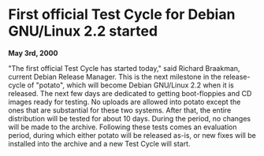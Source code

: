 
First official Test Cycle for Debian GNU/Linux 2.2 started
==========================================================


**May 3rd, 2000**


"The first official Test Cycle has started today," said Richard
Braakman, current Debian Release Manager. This is the next milestone
in the release-cycle of "potato", which will become Debian GNU/Linux
2.2 when it is released.
The next few days are dedicated to getting boot-floppies and CD images
ready for testing. No uploads are allowed into potato except the ones
that are substantial for these two systems.
After that, the entire distribution will be tested for about 10 days.
During the period, no changes will be made to the archive. Following
these tests comes an evaluation period, during which either potato
will be released as-is, or new fixes will be installed into the
archive and a new Test Cycle will start.







